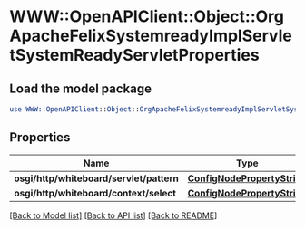 # WWW::OpenAPIClient::Object::OrgApacheFelixSystemreadyImplServletSystemReadyServletProperties

## Load the model package
```perl
use WWW::OpenAPIClient::Object::OrgApacheFelixSystemreadyImplServletSystemReadyServletProperties;
```

## Properties
Name | Type | Description | Notes
------------ | ------------- | ------------- | -------------
**osgi/http/whiteboard/servlet/pattern** | [**ConfigNodePropertyString**](ConfigNodePropertyString.md) |  | [optional] 
**osgi/http/whiteboard/context/select** | [**ConfigNodePropertyString**](ConfigNodePropertyString.md) |  | [optional] 

[[Back to Model list]](../README.md#documentation-for-models) [[Back to API list]](../README.md#documentation-for-api-endpoints) [[Back to README]](../README.md)


